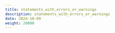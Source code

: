 ```yaml
---
title: statements_with_errors_or_warnings
description: statements_with_errors_or_warnings
date: 2024-10-09
weight: 20000
---
```

<style>
th, td {
  border: 1px solid rgb(190, 190, 190);
}
</style>
